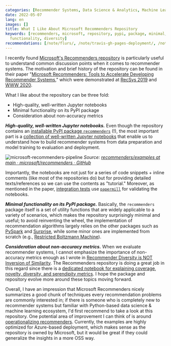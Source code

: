 ```yaml
---
categories: [Recommender Systems, Data Science & Analytics, Machine Learning]
date: 2022-05-07
lang: en
images: []
title: What I Like About Microsoft Recommenders Repository
keywords: [recommenders, microsoft, repository, pypi, package, minimal, metrics, written,
  functionality, diversity]
recommendations: [/note/flurs/, /note/travis-gh-pages-deployment/, /note/recommender-diversity/]
---
```


I recently found [Microsoft's Recommenders repository](https://github.com/microsoft/recommenders) is particularly useful to understand common discussion points when it comes to recommender systems. The motivation and brief history of the repository can be found in their paper "[Microsoft Recommenders: Tools to Accelerate Developing Recommender Systems](https://arxiv.org/abs/2008.13528)," which were demonstrated at [RecSys 2019](https://dl.acm.org/doi/10.1145/3298689.3346967) and [WWW 2020](https://dl.acm.org/doi/abs/10.1145/3366424.3382692).

What I like about the repository can be three fold:

- High-quality, well-written Jupyter notebooks
- Minimal functionality on its PyPI package
- Consideration about non-accuracy metrics

***High-quality, well-written Jupyter notebooks.*** Even though the repository contains an [installable PyPI package `recommenders`](https://pypi.org/project/recommenders/) (!), the most important part is a [collection of well-written Jupyter notebooks](https://github.com/microsoft/recommenders/tree/463fb3ee943c5635502a7c0b8f5b24fe3223b74e/examples) that enable us to understand how to build recommender systems from data preparation and model training to evaluation and deployment.

![microsoft-recommenders-pipeline](/images/microsoft-recommenders/microsoft-recommenders-pipeline.png)
_Source: [recommenders/examples at main · microsoft/recommenders · GitHub](https://github.com/microsoft/recommenders/tree/463fb3ee943c5635502a7c0b8f5b24fe3223b74e/examples)_

Importantly, the notebooks are not just for a series of code snippets + inline comments (like most of the repositories do) but for providing detailed texts/references so we can use the contents as "tutorial." Moreover, as mentioned in the paper, [integration tests](https://github.com/microsoft/recommenders/tree/08a9eba1b50640a13af109c8e35ae382669c049b/tests/integration/examples) use [`papermill`](https://papermill.readthedocs.io/) for validating the notebooks.

***Minimal functionality on its PyPI package.*** Basically, the `recommenders` package itself is a set of utility functions that are widely applicable to a variety of scenarios, which makes the repository surprisingly minimal and useful; to avoid reinventing the wheel, the implementation of recommendation algorithms largely relies on the other packages such as [PySpark](https://spark.apache.org/docs/latest/api/python/reference/api/pyspark.ml.recommendation.ALS.html) and [Surprise](http://surpriselib.com/), while some minor ones are implemented from scratch (e.g., [Restricted  Boltzmann Machine](https://github.com/microsoft/recommenders/blob/d4181cf1d1df6e71f7e6b202b0875bb3bd54150c/recommenders/models/rbm/rbm.py#L14)).

***Consideration about non-accuracy metrics.*** When we evaluate recommender systems, I cannot emphasize the importance of non-accuracy metrics enough as I wrote in [Recommender Diversity is NOT Inversion of Similarity](/note/recommender-diversity/). The Recommenders repository is doing a great job in this regard since there is a [dedicated notebook for explaining coverage, novelty, diversity, and serendipity metrics](https://github.com/microsoft/recommenders/blob/0d2385681b2320f98d5ff0e448f505146b69df99/examples/03_evaluate/als_movielens_diversity_metrics.ipynb). I hope the package and repository evolve more around these topics moving forward.

Overall, I have an impression that Microsoft Recommenders nicely summarizes a good chunk of techniques every recommendation problems are commonly interested in; if there is someone who is completely new to recommender systems but familiar with Python-based data science & machine learning ecosystem, I'd first recommend to take a look at this repository. One potential area of improvement I can think of is around [operationalizing recommenders](https://github.com/microsoft/recommenders/tree/1178adb9a111d03e7dbcab7a453490d3cc884b99/examples/05_operationalize). Currently, the examples are highly optimized for Azure-based deployment, which makes sense as the repository is owned by Microsoft, but it would be great if they could generalize the insights in a more OSS way.
